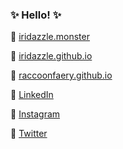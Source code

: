 ### :sparkles: Hello! :sparkles:

<!--
**iridazzle/iridazzle** is a ✨ _special_ ✨ repository because its `README.md` (this file) appears on your GitHub profile.

Here are some ideas to get you started:

- 🔭 I’m currently working on ...
- 🌱 I’m currently learning ...
- 👯 I’m looking to collaborate on ...
- 🤔 I’m looking for help with ...
- 💬 Ask me about ...
- 📫 How to reach me: ...
- 😄 Pronouns: ...
- ⚡ Fun fact: ...
-->

:sparkling_heart: [iridazzle.monster](https://iridazzle.monster)

:sparkling_heart: [iridazzle.github.io](https://iridazzle.github.io)

:sparkling_heart: [raccoonfaery.github.io](https://raccoonfaery.github.io)

:sparkling_heart: [LinkedIn](https://linkedin.com/in/iridazzle)

:sparkling_heart: [Instagram](https://instagram.com/iridazzle)

:sparkling_heart: [Twitter](https://twitter.com/iridazzle)
